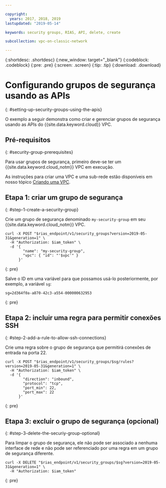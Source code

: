 ```yaml
---

copyright:
  years: 2017, 2018, 2019
lastupdated: "2019-05-14"

keywords: security groups, RIAS, API, delete, create

subcollection: vpc-on-classic-network

---
```


{:shortdesc: .shortdesc}
{:new_window: target="_blank"}
{:codeblock: .codeblock}
{:pre: .pre}
{:screen: .screen}
{:tip: .tip}
{:download: .download}

# Configurando grupos de segurança usando as APIs
{: #setting-up-security-groups-using-the-apis}

O exemplo a seguir demonstra como criar e gerenciar grupos de segurança usando as APIs do {{site.data.keyword.cloud}} VPC.

## Pré-requisitos
{: #security-group-prerequisites}

Para usar grupos de segurança, primeiro deve-se ter um {{site.data.keyword.cloud_notm}} VPC em execução.

As instruções para criar uma VPC e uma sub-rede estão disponíveis em nosso tópico [Criando uma VPC](/docs/vpc-on-classic?topic=vpc-on-classic-creating-a-vpc-using-the-rest-apis).

## Etapa 1: criar um grupo de segurança
{: #step-1-create-a-security-group}

Crie um grupo de segurança denominado `my-security-group` em seu {{site.data.keyword.cloud_notm}} VPC.

```
curl -X POST "$rias_endpoint/v1/security_groups?version=2019-05-31&generation=1" \
  -H "Authorization: $iam_token" \
  -d '{
        "name": "my-security-group",
        "vpc": { "id": "'$vpc'" }
      }'
```
{: pre}

Salve o ID em uma variável para que possamos usá-lo posteriormente, por exemplo, a variável `sg`:

```
sg=2d364f0a-a870-42c3-a554-000000632953
```
{: pre}

## Etapa 2: incluir uma regra para permitir conexões SSH
{: #step-2-add-a-rule-to-allow-ssh-connections}

Crie uma regra sobre o grupo de segurança que permitirá conexões de entrada na porta 22.

```
curl -X POST "$rias_endpoint/v1/security_groups/$sg/rules?version=2019-05-31&generation=1" \
  -H "Authorization: $iam_token" \
  -d '{
        "direction": "inbound",
        "protocol": "tcp",
        "port_min": 22,
        "port_max": 22
      }'
```
{: pre}

## Etapa 3: excluir o grupo de segurança (opcional)
{: #step-3-delete-the-securiy-group-optional}

Para limpar o grupo de segurança, ele não pode ser associado a nenhuma interface de rede e não pode ser referenciado por uma regra em um grupo de segurança diferente.

```
curl -X DELETE "$rias_endpoint/v1/security_groups/$sg?version=2019-05-31&generation=1" \
  -H "Authorization: $iam_token"
```
{: pre}
